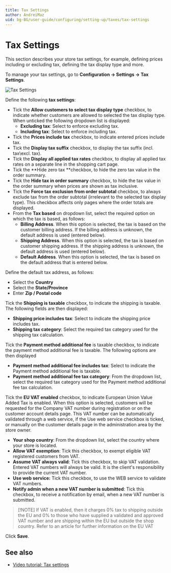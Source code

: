 ```yaml
---
title: Tax Settings
author: AndreiMaz
uid: bg-BG/user-guide/configuring/setting-up/taxes/tax-settings
---
```


# Tax Settings

This section describes your store tax settings, for example, defining prices including or excluding tax, defining the tax display type and more.

To manage your tax settings, go to **Configuration → Settings → Tax Settings**.

![Tax Settings](_static/index/tax-settings.png)

Define the following **tax settings**:

* Tick the **Allow customers to select tax display type** checkbox, to indicate whether customers are allowed to selected the tax display type. When unticked the following dropdown list is displayed: 
  * **Excluding tax**: Select to enforce excluding tax.
  * **Including tax**: Select to enforce including tax.
* Tick the **Prices include tax** checkbox, to indicate entered prices include tax.
* Tick the **Display tax suffix** checkbox, to display the tax suffix (incl. tax\excl. tax).
* Tick the **Display all applied tax rates** checkbox, to display all applied tax rates on a separate line in the shopping cart page.
* Tick the **Hide zero tax **checkbox, to hide the zero tax value in the order summary.
* Tick the **Hide tax in order summary** checkbox, to hide the tax value in the order summary when prices are shown as tax inclusive.
* Tick the **Force tax exclusion from order subtotal** checkbox, to always exclude tax from the order subtotal (irrelevant to the selected tax display type). This checkbox affects only pages where the order totals are displayed.
* From the **Tax based** on dropdown list, select the required option on which the tax is based, as follows: 
  * **Billing Address**. When this option is selected, the tax is based on the customer billing address. If the billing address is unknown, the default address is used (entered below).
  * **Shipping Address**. When this option is selected, the tax is based on customer shipping address. If the shipping address is unknown, the default address is used (entered below).
  * **Default Address**. When this option is selected, the tax is based on the default address that is entered below.

Define the default tax address, as follows:

* Select the **Country**
* Select the **State/Province**
* Enter **Zip / Postal code**

Tick the **Shipping is taxable** checkbox, to indicate the shipping is taxable. The following fields are then displayed:

* **Shipping price includes tax**: Select to indicate the shipping price includes tax.
* **Shipping tax category**: Select the required tax category used for the shipping tax calculation.

Tick the **Payment method additional fee** is taxable checkbox, to indicate the payment method additional fee is taxable. The following options are then displayed

* **Payment method additional fee includes tax**: Select to indicate the Payment method additional fee is taxable.
* **Payment method additional fee tax category**: From the dropdown list, select the required tax category used for the Payment method additional fee tax calculation.

Tick the **EU VAT enabled** checkbox, to indicate European Union Value Added Tax is enabled. When this option is selected, customers will be requested for the Company VAT number during registration or on the customer account details page. This VAT number can be automatically validated through a web service, if the Use web service checkbox is ticked, or manually on the customer details page in the administration area by the store owner.

* **Your shop country**: From the dropdown list, select the country where your store is located.
* **Allow VAT exemption**: Tick this checkbox, to exempt eligible VAT registered customers from VAT.
* **Assume VAT always valid**: Tick this checkbox, to skip VAT validation. Entered VAT numbers will always be valid. It is the client's responsibility to provide the current VAT number.
* **Use web service:** Tick this checkbox, to use the WEB service to validate VAT numbers.
* **Notify admin when a new VAT number is submitted**: Tick this checkbox, to receive a notification by email, when a new VAT number is submitted.

> [!NOTE] If VAT is enabled, then it charges 0% tax to shipping outside the EU and 0% to those who have supplied a validated and approved VAT number and are shipping within the EU but outside the shop country. Refer to an article for further information on the EU VAT

Click **Save**.

## See also

* [Video tutorial: Tax settings](https://www.youtube.com/watch?v=8iF5nQvIoLs&feature=youtu.be)